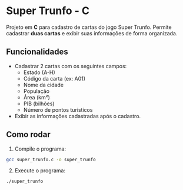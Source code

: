 # Super Trunfo - C

Projeto em **C** para cadastro de cartas do jogo Super Trunfo. Permite cadastrar **duas cartas** e exibir suas informações de forma organizada.

## Funcionalidades

- Cadastrar 2 cartas com os seguintes campos:
  - Estado (A-H)
  - Código da carta (ex: A01)
  - Nome da cidade
  - População
  - Área (km²)
  - PIB (bilhões)
  - Número de pontos turísticos
- Exibir as informações cadastradas após o cadastro.

## Como rodar

1. Compile o programa:

```bash
gcc super_trunfo.c -o super_trunfo
```

2. Execute o programa:

```bash
./super_trunfo
```
